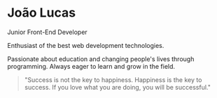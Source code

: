 # João Lucas

Junior Front-End Developer

Enthusiast of the best web development technologies.

Passionate about education and changing people's lives through programming. Always eager to learn and grow in the field.

> "Success is not the key to happiness. Happiness is the key to success. If you love what you are doing, you will be successful."

